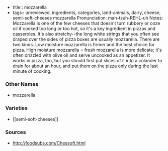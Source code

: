 - title:: mozzarella
- tags:: unreviewed, ingredients, categories, land-animals, dairy, cheese, semi-soft-cheeses
mozzarella Pronunciation: mah-tsuh-REHL-uh Notes: Mozzarella is one of the few cheeses that doesn't turn rubbery or ooze oil if cooked too long or too hot, so it's a key ingredient in pizzas and casseroles. It's also stretchy--the long white strings that you often see draped over the sides of pizza boxes are usually mozzarella. There are two kinds. Low moisture mozzarella is firmer and the best choice for pizza. High moisture mozzarella = fresh mozzarella is more delicate; it's often drizzled with olive oil and serve uncooked as an appetizer. It works in pizza, too, but you should first put slices of it into a colander to drain for about an hour, and put them on the pizza only during the last minute of cooking.

### Other Names

* mozzarella

### Varieties

* [[semi-soft-cheeses]]

### Sources
* http://foodsubs.com/Chessoft.html
